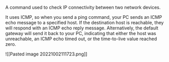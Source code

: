 A command used to check IP connectivity between two network devices.

It uses ICMP, so when you send a ping command, your PC sends an ICMP echo message to a specified host. If the destination host is reachable, they will respond with an ICMP echo reply message. Alternatively, the default gateway will send it back to your PC, indicating that either the host was unreachable, an ICMP echo timed out, or the time-to-live value reached zero.

![[Pasted image 20221002111723.png]]